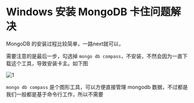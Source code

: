 ﻿# Windows 安装 MongoDB 卡住问题解决

MongoDB 的安装过程比较简单，一路next就可以，

需要注意的是最后一步，勾选掉 `mongo db compass`，不安装，不然会因为一直下载这个工具，导致安装卡主。如下图


![1](https://img-blog.csdn.net/2018091918200759?watermark/2/text/aHR0cHM6Ly9ibG9nLmNzZG4ubmV0L2R0YTA1MDI=/font/5a6L5L2T/fontsize/400/fill/I0JBQkFCMA==/dissolve/70)



`mongo db compass` 是个图形工具，可以方便直接管理 mongodb 数据，不过都是我们一般都是基于命令行工作，所以不需要